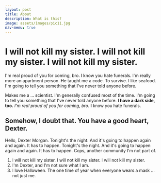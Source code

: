 ```yaml
---
layout: post
title: About
description: What is this?
image: assets/images/pic11.jpg
nav-menu: true
---
```


# I will not kill my sister. I will not kill my sister. I will not kill my sister.

I'm real proud of you for coming, bro. I know you hate funerals. I'm really more an apartment person. He taught me a code. To survive. I like seafood. I'm going to tell you something that I've never told anyone before.

Makes me a … scientist. I'm generally confused most of the time. I'm going to tell you something that I've never told anyone before. __I have a dark side, too.__ *I'm real proud of you for coming, bro.* I know you hate funerals.

## Somehow, I doubt that. You have a good heart, Dexter.

Hello, Dexter Morgan. Tonight's the night. And it's going to happen again and again. It has to happen. Tonight's the night. And it's going to happen again and again. It has to happen. Cops, another community I'm not part of.

1. I will not kill my sister. I will not kill my sister. I will not kill my sister.
2. I'm Dexter, and I'm not sure what I am.
3. I love Halloween. The one time of year when everyone wears a mask … not just me.
